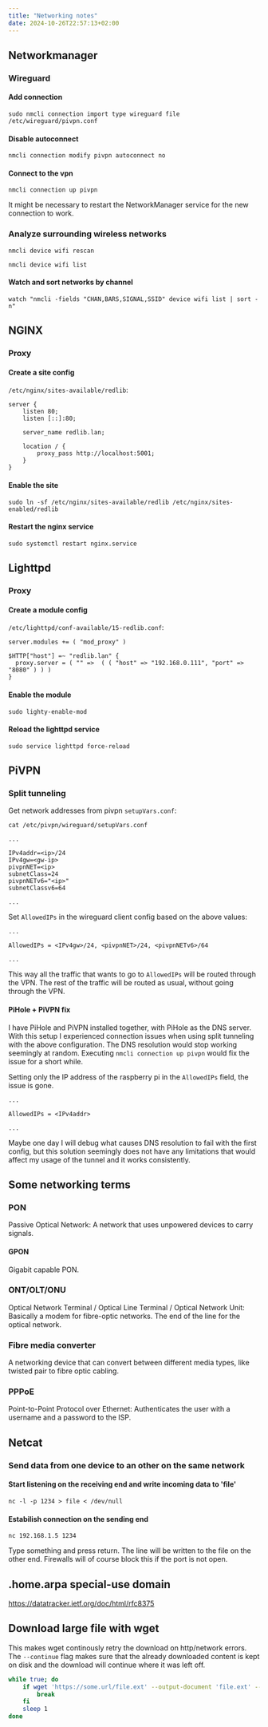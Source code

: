 ```yaml
---
title: "Networking notes"
date: 2024-10-26T22:57:13+02:00
---
```


## Networkmanager

### Wireguard

#### Add connection

```terminal
sudo nmcli connection import type wireguard file /etc/wireguard/pivpn.conf
```

#### Disable autoconnect

```terminal
nmcli connection modify pivpn autoconnect no
```

#### Connect to the vpn

```terminal
nmcli connection up pivpn
```

It might be necessary to restart the NetworkManager service for the new connection to work.

### Analyze surrounding wireless networks

```terminal
nmcli device wifi rescan
```

```terminal
nmcli device wifi list
```

#### Watch and sort networks by channel

```terminal
watch "nmcli -fields "CHAN,BARS,SIGNAL,SSID" device wifi list | sort -n"
```

## NGINX

### Proxy

#### Create a site config

`/etc/nginx/sites-available/redlib`:

```nginx
server {
    listen 80;
    listen [::]:80;

    server_name redlib.lan;

    location / {
        proxy_pass http://localhost:5001;
    }
}
```

#### Enable the site

```terminal
sudo ln -sf /etc/nginx/sites-available/redlib /etc/nginx/sites-enabled/redlib
```

#### Restart the nginx service

```terminal
sudo systemctl restart nginx.service
```

## Lighttpd

### Proxy

#### Create a module config

`/etc/lighttpd/conf-available/15-redlib.conf`:

```lighttpd
server.modules += ( "mod_proxy" )

$HTTP["host"] =~ "redlib.lan" {
  proxy.server = ( "" =>  ( ( "host" => "192.168.0.111", "port" => "8080" ) ) )
}
```

#### Enable the module

```terminal
sudo lighty-enable-mod
```

#### Reload the lighttpd service

```terminal
sudo service lighttpd force-reload
```

## PiVPN

### Split tunneling

Get network addresses from pivpn `setupVars.conf`:

```terminal
cat /etc/pivpn/wireguard/setupVars.conf
```

```text
...

IPv4addr=<ip>/24
IPv4gw=<gw-ip>
pivpnNET=<ip>
subnetClass=24
pivpnNETv6="<ip>"
subnetClassv6=64

...
```

Set `AllowedIPs` in the wireguard client config based on the above values:

```text
...

AllowedIPs = <IPv4gw>/24, <pivpnNET>/24, <pivpnNETv6>/64

...
```

This way all the traffic that wants to go to `AllowedIPs` will be routed through the VPN.
The rest of the traffic will be routed as usual, without going through the VPN.

#### PiHole + PiVPN fix

I have PiHole and PiVPN installed together, with PiHole as the DNS server.
With this setup I experienced connection issues when using split tunneling with the above configuration.
The DNS resolution would stop working seemingly at random.
Executing `nmcli connection up pivpn` would fix the issue for a short while.

Setting only the IP address of the raspberry pi in the `AllowedIPs` field, the issue is gone.

```text
...

AllowedIPs = <IPv4addr>

...
```

Maybe one day I will debug what causes DNS resolution to fail with the first config, but this solution seemingly does not have any limitations that would affect my usage of the tunnel and it works consistently.

## Some networking terms

### PON

Passive Optical Network: A network that uses unpowered devices to carry signals.

#### GPON

Gigabit capable PON.

### ONT/OLT/ONU

Optical Network Terminal / Optical Line Terminal / Optical Network Unit: Basically a modem for fibre-optic networks.
The end of the line for the optical network.

### Fibre media converter

A networking device that can convert between different media types, like twisted pair to fibre optic cabling.

### PPPoE

Point-to-Point Protocol over Ethernet: Authenticates the user with a username and a password to the ISP.

## Netcat

### Send data from one device to an other on the same network

#### Start listening on the receiving end and write incoming data to 'file'

```terminal
nc -l -p 1234 > file < /dev/null
```

#### Estabilish connection on the sending end

```terminal
nc 192.168.1.5 1234
```

Type something and press return.
The line will be written to the file on the other end.
Firewalls will of course block this if the port is not open.

## .home.arpa special-use domain

https://datatracker.ietf.org/doc/html/rfc8375

## Download large file with wget

This makes wget continously retry the download on http/network errors.
The `--continue` flag makes sure that the already downloaded content is kept on disk and the download will continue where it was left off.

```sh
while true; do
    if wget 'https://some.url/file.ext' --output-document 'file.ext' --retry-connrefused --waitretry=1 --read-timeout=20 --timeout=15 -t 0 --continue; then
        break
    fi
    sleep 1
done
```
